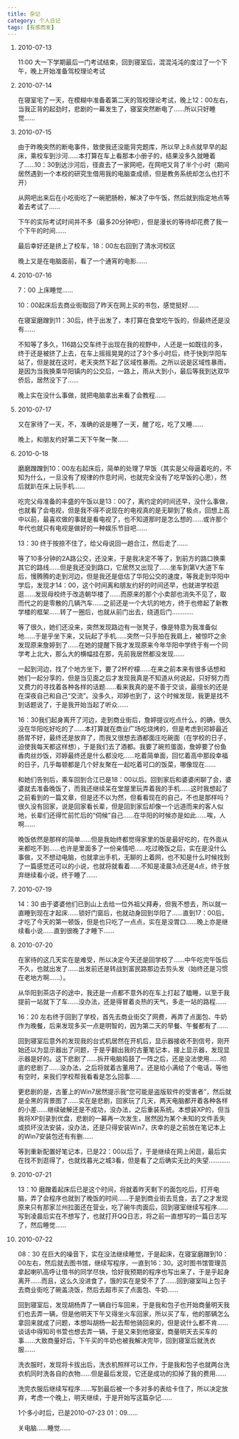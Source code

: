 ```yaml
---
title: 杂记
category: 个人日记
tags: [有感而发]
---
```


1. 2010-07-13

    11:00   大一下学期最后一门考试结束，回到寝室后，混混沌沌的度过了一个下午，晚上开始准备驾校理论考试

2. 2010-07-14

    在寝室宅了一天，在模糊中准备着第二天的驾校理论考试，晚上12：00左右，当我正背的起劲时，悲剧的一幕发生了，寝室突然断电了……所以只好睡觉……

3. 2010-07-15

    由于昨晚突然的断电事件，致使我还没能背完题库，所以早上8点就早早的起床，乘校车到沙河……本打算在车上看那本小册子的，结果没多久就睡着了……10：30到达沙河后，径直去了一家网吧，在网吧又背了半个小时（期间居然遇到一个本校的研究生借用我的电脑查成绩，但是教务系统却怎么也打不开）

    从网吧出来后在小吃街吃了一碗肥肠粉，解决了中午饭，然后就到指定地点等着去考试了……

    下午的实际考试时间并不多（最多20分钟吧），但是漫长的等待却花费了我一个下午的时间……

    最后幸好还是挤上了校车，18：00左右回到了清水河校区

    晚上又是在电脑面前，看了一个通宵的电影……

4. 2010-07-16

    7：00  上床睡觉……

    10：00起床后去商业街取回了昨天在网上买的书包，感觉挺好……

    在寝室磨蹭到11：30后，终于出发了，本打算在食堂吃午饭的，但最终还是没有……

    不知等了多久，116路公交车终于出现在我的视野中，人还是一如既往的多，终于还是被挤了上去，在车上摇摇晃晃的过了3个多小时后，终于快到华阳车站了，但是就在这时，老天突然下起了区域性暴雨。之所以说是区域性暴雨，是因为当我换乘华阳镇内的公交后，一路上，雨从大到小，最后等我到达双华侨后，居然没下了……

    晚上实在没什么事做，就把电脑拿出来看了会教程……

5. 2010-07-17

    又在家待了一天，不，准确的说是睡了一天，醒了吃，吃了又睡……

    晚上，和朋友约好第二天下午聚一聚……

6. 2010-0-18

    磨磨蹭蹭到10：00左右起床后，简单的处理了早饭（其实是父母逼着吃的，不知为什么，一旦没有了规律的作息时间，也就完全没有了吃早饭的心思），然后就趴在床上玩手机……

    吃完父母准备的丰盛的午饭以是13：00了，离约定的时间还早，没什么事做，也就看了会电视，但是我不得不说现在的电视真的是无聊到了极点，回想上高中以前，最喜欢做的事就是看电视了，也不知道那时是怎么想的……或许那个年代也就只有电视是做好的一种娱乐节目吧……

    13：30  终于按捺不住了，给父母说回一趟合江，然后走了……

    等了10多分钟的2A路公交，还没来，于是我决定不等了，到前方的路口换乘其它的路线……但是我还没到路口，它居然又出现了……坐车到第V大道下车后，慢腾腾的走到河边，但是我还是低估了华阳公交的速度，等我走到华阳中学后，发现才14：00，这个时间离和朋友约好的时间还早，也就进学校逛逛……发现母校终于改造朝华楼了……而原来的那个小卖部也消失不见了，取而代之的是零散的几辆汽车……之前还是一个大坑的地方，终于也修起了新教学楼的框架……转了一圈后，也就从前门出去，绕道后门…………

    等了很久，她们还没来，突然发现路边有一张凳子，像是特意为我准备似地……于是乎坐下来，又玩起了手机……突然一只手拍在我肩上，被惊吓之余发现原来詹婷到了……在她的提醒下我才发现原来今年华阳中学终于有一个同学考上北大，那么大的横幅挂在那，先前我居然都没发现……

    一起到河边，找了个地方坐下，要了2杯柠檬……在来之前本来有很多话想和她们一起分享的，但是当见面之后才发现我真是不知道从何说起，只好努力而又费力的寻找着各种各样的话题……看来我真的是不善于交谈，最擅长的还是在深夜自己和自己“交流”。没多久，邓婷也到了，这个时候发现，我更是找不到话题说了，于是我开始当起了听众……

    16：30我们起身离开了河边，走到商业街后，詹婷提议吃点什么，的确，很久没在华阳吃好吃的了……本打算就在商业广场吃烧烤的，但是考虑到邓婷最近肠胃不好，最终还是放弃了，而我又很想去酒都面庄吃碗面（在学校的日子，迫使我每天都这样想），于是我们去了酒都。我要了碗煎蛋面，詹婷要了份鱼香肉丝炒饭，邓婷最终还是什么都没吃……吃着简单面，回忆着高中那段幸福的日子，几乎每顿都是几个好友聚在一起吃着可口的饭菜，哪像现在……

    和她们告别后，乘车回到合江已是18：00以后。回到家后和婆婆闲聊了会，婆婆就去准备晚饭了，而我还继续呆在堂屋里玩弄着我的手机……这时我想起了之前看到的一篇文章，但是还不以为然，但看看现在的自己，不也是那样吗？很久没有回家，说是回家看长辈，但是回到家后却像一个远道而来的客人似地，长辈们还得忙前忙后的“伺候”自己……在华阳的时候亦是如此……唉，人啊……

    晚饭依然是那样的简单……但是我始终都觉得家里的饭是最好吃的，在外面从来都吃不到……也许是里面多了一份亲情吧……吃过晚饭之后，实在是没什么事做，又不想动电脑，也就拿出手机，无聊的上着网，也不知是什么时候找到了一篇感觉还可以的小说，也就将就看着……不知是凌晨3点还是4点，终于放弃继续看小说，终于睡了……

7. 2010-07-19

    14：30  由于婆婆他们已到山上去给一位外祖父拜寿，但我不想去，所以就一直睡到现在才起床……锁好门窗后，也就动身回到华阳了……直到17：00后，才吃了今天的第一顿饭，但是也只吃了一点点，实在是没胃口……晚上亦是继续看小说……直到很晚了才睡下……

8. 2010-07-20

    在家待的这几天实在是难受，所以决定今天还是回学校了……中午吃完午饭后不久，也就出发了……出发前还是转战到富民路那边去剪头发（始终还是习惯在老地方啊……）。

    从华阳到茶店子的途中，我还是一点都不意外的在车上打起了瞌睡，以至于我提前一站就下了车……没办法，还是得冒着炎热的天气，多走一站的路程……

    16：20 左右终于回到了学校，首先去商业街交了网费，再弄了点面包、牛奶作为晚餐，后来发现多买一点是明智的，因为第二天的早餐、午餐都有了……

    回到寝室后意外的发现我的台式机居然在开机后，显示器接收不到信号，刚开始还以为显示器出了问题，于是乎翻出我的古董笔记本，接上显示器，发现显示器是好的。这下悲剧了……拆开电脑捣鼓了一阵之后，还是没法使用……彻底的悲剧了……没办法，之后将就着古董用了。还是给小满给了个电话，等他有空时，来我们学校帮我看看是怎么回事……

    更悲剧的是，古董上的Win7居然提示我“您可能是盗版软件的受害者”，然后就是全黑的背景图了……实在是悲剧，回家玩了几天，两天电脑都开着各种各样的小差……继续破解还是不成功，没办法，之后重装系统。本想装XP的，但当我将XP刻录到优盘，悲剧的一幕再一次发生，居然因为某个未知的文件丢失或损坏没法安装，没办法，还是只得安装Win7，庆幸的是之前放在笔记本上的Win7安装包还有有删……

    等到重新配置好笔记本，已是22：00以后了，于是继续在网上闲逛，最后实在找不到逛得了，也就找暮光之城3看，但是看了之后确实无比的失望…………

9. 2010-07-21

    13：10  磨蹭着起床后已是这个时间，将就着昨天剩下的面包吃后，打开电脑，弄了会程序也就到了晚饭的时间……于是到商业街去觅食，去了之才发现原来只有那家兰州拉面还在营业，吃了碗牛肉面后，回到寝室继续写程序……写到凌晨后实在不想写了，也就打开QQ日志，将之前一直想写的一篇日志写了，然后睡觉……

10. 2010-07-22

    08：30  在巨大的噪音下，实在没法继续睡觉，于是起床，在寝室磨蹭到10：00左右，然后就去图书馆，继续写程序，一直到16：30。这时图书馆管理员拿起喇叭高呼让借书的同学尽快，恰好我预期的程序也写出来了，于是乎起身离开……而且，这么久没进食了，饿的实在是受不了了……回到寝室叫上包子去商业街吃了碗盖浇饭，然后去超市买了点面包、牛奶……

    回到寝室后，发现胡杨弄了一辆自行车回来，于是我和包子也开始商量明天我们也去弄一辆，但是他明天下午又得坐火车回家，所以买了车，他的那辆怎么拿回来就成了问题，本想叫胡杨一起去帮他骑回来的，但是说什么都不肯……谈话中得知司书萱也想去弄一辆，于是又来到他寝室，商量明天去买车的事……大致商量好后，下午买的牛奶也被我解决完毕，回到寝室后就洗衣服……

    洗衣服时，发现将卡拔出后，洗衣机照样可以工作，于是我和包子也就两台洗衣机同时洗各自的衣物……但是最后发现，它还是成功的扣掉了我的费用……

    洗完衣服后继续写程序……写到最后被一个多对多的表给卡住了，所以决定放弃，考虑一个晚上，明天继续，于是开始写这篇杂记……

    1个多小时后，已是2010-07-23 01：09……

    关电脑……睡觉……
